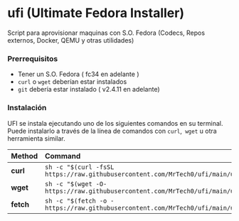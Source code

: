 # ufi (Ultimate Fedora Installer)
Script para aprovisionar maquinas con S.O. Fedora (Codecs, Repos externos, Docker, QEMU y otras utilidades)

### Prerrequisitos

- Tener un S.O. Fedora ( fc34 en adelante )
- `curl` o `wget` deberían estar instalados
- `git` debería estar instalado ( v2.4.11 en adelante)

### Instalación

UFI se instala ejecutando uno de los siguientes comandos en su terminal. Puede instalarlo a través de la línea de comandos con `curl`,` wget` u otra herramienta similar.

| Method    | Command                                                                                           |
|:----------|:--------------------------------------------------------------------------------------------------|
| **curl**  | `sh -c "$(curl -fsSL https://raw.githubusercontent.com/MrTech0/ufi/main/ufi.sh)"` |
| **wget**  | `sh -c "$(wget -O- https://raw.githubusercontent.com/MrTech0/ufi/main/ufi.sh)"`   |
| **fetch** | `sh -c "$(fetch -o - https://raw.githubusercontent.com/MrTech0/ufi/main/ufi.sh)"` |
